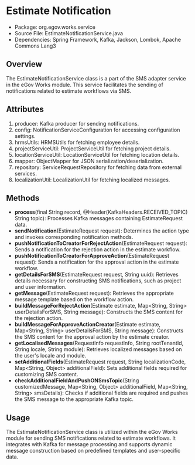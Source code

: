 # Estimate Notification

* Package: org.egov.works.service
* Source File: EstimateNotificationService.java
* Dependencies: Spring Framework, Kafka, Jackson, Lombok, Apache Commons Lang3

## Overview

The EstimateNotificationService class is a part of the SMS adapter service in the eGov Works module. This service facilitates the sending of notifications related to estimate workflows via SMS.

## Attributes

1. producer: Kafka producer for sending notifications.
2. config: NotificationServiceConfiguration for accessing configuration settings.
3. hrmsUtils: HRMSUtils for fetching employee details.
4. projectServiceUtil: ProjectServiceUtil for fetching project details.
5. locationServiceUtil: LocationServiceUtil for fetching location details.
6. mapper: ObjectMapper for JSON serialization/deserialization.
7. repository: ServiceRequestRepository for fetching data from external services.
8. localizationUtil: LocalizationUtil for fetching localized messages.

## Methods

* **process**(final String record, @Header(KafkaHeaders.RECEIVED\_TOPIC) String topic): Processes Kafka messages containing EstimateRequest data.
* **sendNotification**(EstimateRequest request): Determines the action type and invokes corresponding notification methods.
* **pushNotificationToCreatorForRejectAction**(EstimateRequest request): Sends a notification for the rejection action in the estimate workflow.
* **pushNotificationToCreatorForApproveAction**(EstimateRequest request): Sends a notification for the approval action in the estimate workflow.
* **getDetailsForSMS**(EstimateRequest request, String uuid): Retrieves details necessary for constructing SMS notifications, such as project and user information.
* **getMessage**(EstimateRequest request): Retrieves the appropriate message template based on the workflow action.
* **buildMessageForRejectAction**(Estimate estimate, Map\<String, String> userDetailsForSMS, String message): Constructs the SMS content for the rejection action.
* **buildMessageForApproveActionCreator**(Estimate estimate, Map\<String, String> userDetailsForSMS, String message): Constructs the SMS content for the approval action by the estimate creator.
* **getLocalisedMessages**(RequestInfo requestInfo, String rootTenantId, String locale, String module): Retrieves localized messages based on the user's locale and module.
* **setAdditionalFields**(EstimateRequest request, String localizationCode, Map\<String, Object> additionalField): Sets additional fields required for customizing SMS content.
* **checkAdditionalFieldAndPushONSmsTopic**(String customizedMessage, Map\<String, Object> additionalField, Map\<String, String> smsDetails): Checks if additional fields are required and pushes the SMS message to the appropriate Kafka topic.

## Usage

The EstimateNotificationService class is utilized within the eGov Works module for sending SMS notifications related to estimate workflows. It integrates with Kafka for message processing and supports dynamic message construction based on predefined templates and user-specific data.
